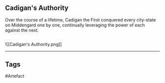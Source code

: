 ## Cadigan's Authority
Over the course of a lifetime, Cadigan the First
conquered every city-state on Middengard one by one,
continually leveraging the power of each against the next.
## 
![[Cadigan's Authority.png]]

---
## Tags
#Artefact